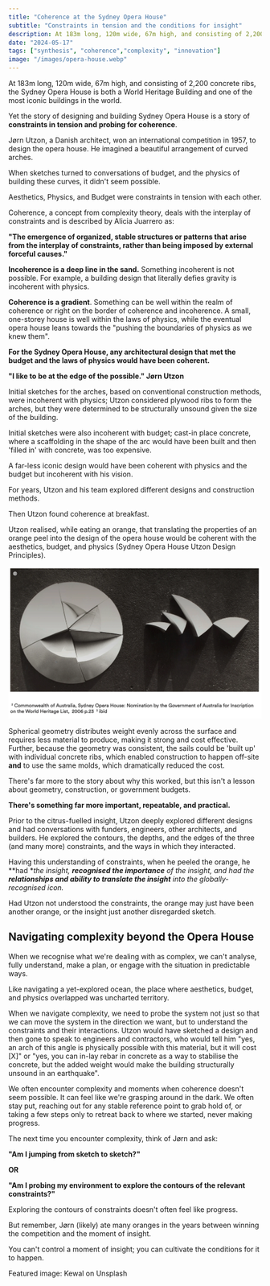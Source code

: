 ```yaml
---
title: "Coherence at the Sydney Opera House"
subtitle: "Constraints in tension and the conditions for insight"
description: At 183m long, 120m wide, 67m high, and consisting of 2,200 concrete ribs, the Sydney Opera House is both a World Heritage Building and one of the most iconic buildings in the world.
date: "2024-05-17"
tags: ["synthesis", "coherence","complexity", "innovation"]
image: "/images/opera-house.webp"
---
```

At 183m long, 120m wide, 67m high, and consisting of 2,200 concrete ribs, the Sydney Opera House is both a World Heritage Building and one of the most iconic buildings in the world.

Yet the story of designing and building Sydney Opera House is a story of **constraints in tension and probing for coherence**.

Jørn Utzon, a Danish architect, won an international competition in 1957, to design the opera house. He imagined a beautiful arrangement of curved arches.

When sketches turned to conversations of budget, and the physics of building these curves, it didn't seem possible.

Aesthetics, Physics, and Budget were constraints in tension with each other.

Coherence, a concept from complexity theory, deals with the interplay of constraints and is described by Alicia Juarrero as:

**"The emergence of organized, stable structures or patterns that arise from the interplay of constraints, rather than being imposed by external forceful causes."**

**Incoherence is a deep line in the sand.** Something incoherent is not possible. For example, a building design that literally defies gravity is incoherent with physics.

**Coherence is a gradient**. Something can be well within the realm of coherence or right on the border of coherence and incoherence. A small, one-storey house is well within the laws of physics, while the eventual opera house leans towards the "pushing the boundaries of physics as we knew them".

**For the Sydney Opera House, any architectural design that met the budget and the laws of physics would have been coherent.**

**"I like to be at the edge of the possible." Jørn Utzon**

Initial sketches for the arches, based on conventional construction methods, were incoherent with physics; Utzon considered plywood ribs to form the arches, but they were determined to be structurally unsound given the size of the building.

Initial sketches were also incoherent with budget; cast-in place concrete, where a scaffolding in the shape of the arc would have been built and then 'filled in' with concrete, was too expensive.

A far-less iconic design would have been coherent with physics and the budget but incoherent with his vision.

For years, Utzon and his team explored different designs and construction methods.

Then Utzon found coherence at breakfast.

Utzon realised, while eating an orange, that translating the properties of an orange peel into the design of the opera house would be coherent with the aesthetics, budget, and physics (Sydney Opera House Utzon Design Principles).

![Opera House Geometry](/images/opera-house-geometry.webp "A visual representation of the spherical geometry that was a breakthrough in the development of the Sydney Opera House. ")

Spherical geometry distributes weight evenly across the surface and requires less material to produce, making it strong and cost effective. Further, because the geometry was consistent, the sails could be 'built up' with individual concrete ribs, which enabled construction to happen off-site **and** to use the same molds, which dramatically reduced the cost.

There's far more to the story about why this worked, but this isn't a lesson about geometry, construction, or government budgets.

**There's something far more important, repeatable, and practical.**

Prior to the citrus-fuelled insight, Utzon deeply explored different designs and had conversations with funders, engineers, other architects, and builders. He explored the contours, the depths, and the edges of the three (and many more) constraints, and the ways in which they interacted.

Having this understanding of constraints, when he peeled the orange, he **had **the insight, **recognised the importance** of the insight, and had the **relationships and ability to translate the insight** into the globally-recognised icon.*

Had Utzon not understood the constraints, the orange may just have been another orange, or the insight just another disregarded sketch.

## Navigating complexity beyond the Opera House

When we recognise what we're dealing with as complex, we can't analyse, fully understand, make a plan, or engage with the situation in predictable ways.

Like navigating a yet-explored ocean, the place where aesthetics, budget, and physics overlapped was uncharted territory.

When we navigate complexity, we need to probe the system not just so that we can move the system in the direction we want, but to understand the constraints and their interactions. Utzon would have sketched a design and then gone to speak to engineers and contractors, who would tell him "yes, an arch of this angle is physically possible with this material, but it will cost [X]" or "yes, you can in-lay rebar in concrete as a way to stabilise the concrete, but the added weight would make the building structurally unsound in an earthquake".

We often encounter complexity and moments when coherence doesn't seem possible. It can feel like we're grasping around in the dark. We often stay put, reaching out for any stable reference point to grab hold of, or taking a few steps only to retreat back to where we started, never making progress.

The next time you encounter complexity, think of Jørn and ask:

**"Am I jumping from sketch to sketch?"**

**OR**

**"Am I probing my environment to explore the contours of the relevant constraints?"**

Exploring the contours of constraints doesn't often feel like progress.

But remember, Jørn (likely) ate many oranges in the years between winning the competition and the moment of insight.

You can't control a moment of insight; you can cultivate the conditions for it to happen.

Featured image: Kewal on Unsplash